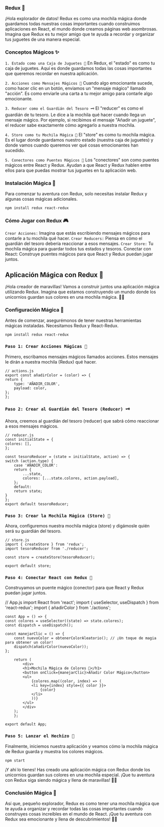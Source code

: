 
### Redux 🌈

¡Hola explorador de datos! Redux es como una mochila mágica donde guardamos todas nuestras cosas importantes cuando construimos aplicaciones en React, el mundo donde creamos páginas web asombrosas. Imagina que Redux es tu mejor amigo que te ayuda a recordar y organizar tus juguetes de una manera especial.

### Conceptos Mágicos ✨
`1. Estado como una Caja de Juguetes 🧸`
En Redux, el "estado" es como tu caja de juguetes. Aquí es donde guardamos todas las cosas importantes que queremos recordar en nuestra aplicación.

`2. Acciones como Mensajes Mágicos 📜`
Cuando algo emocionante sucede, como hacer clic en un botón, enviamos un "mensaje mágico" llamado "acción". Es como enviarle una carta a tu mejor amigo para contarle algo emocionante.

`3. Reducer como el Guardián del Tesoro 🗝️`
El "reducer" es como el guardián de tu tesoro. Le dice a la mochila qué hacer cuando llega un mensaje mágico. Por ejemplo, si recibimos el mensaje "Añadir un juguete", el reducer sabe exactamente cómo agregarlo a nuestra mochila.

`4. Store como tu Mochila Mágica 🎒`
El "store" es como tu mochila mágica. Es el lugar donde guardamos nuestro estado (nuestra caja de juguetes) y donde vamos cuando queremos ver qué cosas emocionantes han sucedido.

`5. Conectores como Puentes Mágicos 🌉`
Los "conectores" son como puentes mágicos entre React y Redux. Ayudan a que React y Redux hablen entre ellos para que puedas mostrar tus juguetes en tu aplicación web.

### Instalación Mágica 🌟
Para comenzar tu aventura con Redux, solo necesitas instalar Redux y algunas cosas mágicas adicionales.

    npm install redux react-redux

### Cómo Jugar con Redux 🎮
`Crear Acciones:` Imagina que estás escribiendo mensajes mágicos para contarle a tu mochila qué hacer.
`Crear Reducers:` Piensa en cómo el guardián del tesoro debería reaccionar a esos mensajes.
`Crear Store:` Tu mochila mágica para guardar todos tus estados y tesoros.
Conectar con React: Construye puentes mágicos para que React y Redux puedan jugar juntos.

## Aplicación Mágica con Redux 🌟
¡Hola creador de maravillas! Vamos a construir juntos una aplicación mágica utilizando Redux. Imagina que estamos construyendo un mundo donde los unicornios guardan sus colores en una mochila mágica. 🦄✨

### Configuración Mágica 🔧
Antes de comenzar, asegurémonos de tener nuestras herramientas mágicas instaladas. Necesitamos Redux y React-Redux.

    npm install redux react-redux

### `Paso 1: Crear Acciones Mágicas 📜`
Primero, escribamos mensajes mágicos llamados acciones. Estos mensajes le dirán a nuestra mochila (Redux) qué hacer.

    // actions.js
    export const añadirColor = (color) => {
    return {
        type: 'AÑADIR_COLOR',
        payload: color,
    };
    };

### `Paso 2: Crear al Guardián del Tesoro (Reducer) 🗝️`
Ahora, creemos al guardián del tesoro (reducer) que sabrá cómo reaccionar a esos mensajes mágicos.

    // reducer.js
    const initialState = {
    colores: [],
    };

    const tesoroReducer = (state = initialState, action) => {
    switch (action.type) {
        case 'AÑADIR_COLOR':
        return {
            ...state,
            colores: [...state.colores, action.payload],
        };
        default:
        return state;
    }
    };
    export default tesoroReducer;

### `Paso 3: Crear la Mochila Mágica (Store) 🎒  `
Ahora, configuremos nuestra mochila mágica (store) y digámosle quién será su guardián del tesoro.

    // store.js
    import { createStore } from 'redux';
    import tesoroReducer from './reducer';

    const store = createStore(tesoroReducer);

    export default store;

### `Paso 4: Conectar React con Redux 🌉`
Construyamos un puente mágico (conector) para que React y Redux puedan jugar juntos.

// App.js
    import React from 'react';
    import { useSelector, useDispatch } from 'react-redux';
    import { añadirColor } from './actions';

    const App = () => {
    const colores = useSelector((state) => state.colores);
    const dispatch = useDispatch();

    const manejarClic = () => {
        const nuevoColor = obtenerColorAleatorio(); // ¡Un toque de magia para obtener un color!
        dispatch(añadirColor(nuevoColor));
    };

        return (
            <div>
            <h1>Mochila Mágica de Colores 🌈</h1>
            <button onClick={manejarClic}>Añadir Color Mágico</button>
            <ul>
                {colores.map((color, index) => (
                <li key={index} style={{ color }}>
                    {color}
                </li>
                ))}
            </ul>
            </div>
        );
        };

    export default App;

### `Paso 5: Lanzar el Hechizo 🚀`
Finalmente, iniciemos nuestra aplicación y veamos cómo la mochila mágica de Redux guarda y muestra los colores mágicos.

    npm start

¡Y ahí lo tienes! Has creado una aplicación mágica con Redux donde los unicornios guardan sus colores en una mochila especial. ¡Que tu aventura con Redux siga siendo mágica y llena de maravillas! 🚀🔮

### Conclusión Mágica 🌟
Así que, pequeño explorador, Redux es como tener una mochila mágica que te ayuda a organizar y recordar todas las cosas importantes cuando construyes cosas increíbles en el mundo de React. ¡Que tu aventura con Redux sea emocionante y llena de descubrimientos! 🚀🔮


